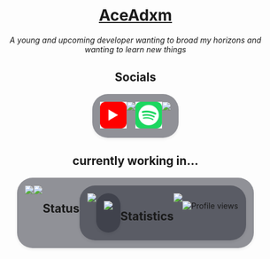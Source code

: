 <!-- markdownlint-disable-file MD001 MD033 -->
<h1 align="center"><a href="https://github.com/AceAdxm">AceAdxm</a></h1>
<p align="center"><em>A young and upcoming developer wanting to broad my horizons and wanting to learn new things</em></p>



<div align="center" style="margin-block: 1.5em">
  <h2>Socials</h2>
	<div style="background-color: #282A3682; border-radius: 2em; padding: 1em; display: flex; justify-content: center; width: fit-content; box-shadow: 0px 3px 5px #00000010">
		<a href="https://youtube.com/@aceadxm"><img width="48px" src="https://github.com/xifil/xifil/blob/master/assets/png/youtube.png?raw=true" /></a>
		<a href="https://www.instagram.com/adxm.fr/"><img src="https://skillicons.dev/icons?i=instagram&theme=dark" /></a>
		<a href="https://open.spotify.com/user/kqsp3sgj9kxxrrjsnxwnda61u"><img width="48px" src="https://github.com/xifil/xifil/blob/master/assets/png/spotify.png?raw=true" /></a>
		<a href="https://discord.com/users/1056203904280440884/"><img src="https://skillicons.dev/icons?i=discord&theme=dark" /></a>
	</div>
	<div align="center" style="margin-block: 1.5em">
	<h2>currently working in...</h2>
 <div style="background-color: #282A3682; border-radius: 2em; padding: 1em; display: flex; justify-content: center; width: fit-content; box-shadow: 0px 3px 5px #00000010">
 <a href="https://en.wikipedia.org/wiki/Python_(programming_language)"><img src="https://skillicons.dev/icons?i=py&theme=dark" /></a>
	<a href="https://en.wikipedia.org/wiki/HTML"><img src="https://skillicons.dev/icons?i=html&theme=dark" /></a>
  <h2>Status</h2>
  <div style="background-color: #282A3682; border-radius: 2em; padding: 1em; display: flex; justify-content: center; width: fit-content; box-shadow: 0px 3px 5px #00000010">
    <a href="https://discord.com/users/1056203904280440884">
  		<img src="https://lanyard.cnrad.dev/api/1056203904280440884?borderRadius=10px&animated=:true&bg=000000FF&idleMessage=Just+chillin%27" />
<div style="background-color: #282A3682; border-radius: 2em; padding: 1em; display: flex; justify-content: center; width: fit-content; box-shadow: 0px 3px 5px #00000010">	    
<a href="https://discord.com/users/1368742913760301100">
		     <img src="https://lanyard.cnrad.dev/api/1368742913760301100?borderRadius=10px&animated=:true&bg=000000FF&idleMessage=Just+chillin%27" />
  	</a>
  </div>
  <h2>Statistics</h2>
		<img src="https://github-readme-stats.vercel.app/api/top-langs?username=AceAdxm&theme=midnight-purple&layout=compact&hide_border=true&langs_count=14">
  <h2> </h2>
  <img style="margin-top: 1em" src="https://komarev.com/ghpvc/?username=AceAdxm&style=plastic&color=000000&label=Profile+views" alt="Profile views" />
</div>


<!--
**AceAdxm/AceAdxm** is a ✨ _special_ ✨ repository because its `README.md` (this file) appears on your GitHub profile.

Here are some ideas to get you started:

- 🔭 I’m currently working on ...
- 🌱 I’m currently learning ...
- 👯 I’m looking to collaborate on ...
- 🤔 I’m looking for help with ...
- 💬 Ask me about ...
- 📫 How to reach me: ...
- 😄 Pronouns: ...
- ⚡ Fun fact: ...
-->

